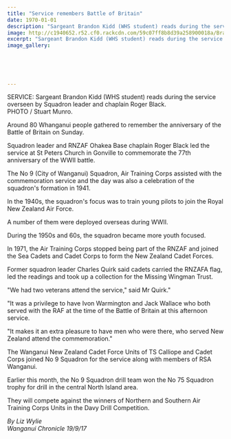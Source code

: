 ```yaml
---
title: "Service remembers Battle of Britain"
date: 1970-01-01
description: "Sargeant Brandon Kidd (WHS student) reads during the service at the gathering to remember the anniversary of the Battle of Britain on Sunday..."
image: http://c1940652.r52.cf0.rackcdn.com/59c07ff8b8d39a258900018a/Brandon-Kidd-ann-battle-of-britain-chron-20-sept.jpg
excerpt: "Sargeant Brandon Kidd (WHS student) reads during the service overseen by Squadron leader and chaplain Roger Black at the gathering to remember the anniversary of the Battle of Britain on Sunday."
image_gallery:
    
    
    
    
    
---
```


<p><span>SERVICE: Sargeant Brandon Kidd (WHS student) reads during the service overseen by Squadron leader and chaplain Roger Black. <br />PHOTO / Stuart Munro.</span></p>
<p class="element element-paragraph">Around 80 Whanganui people gathered to remember the anniversary of the Battle of Britain on Sunday.</p>
<p class="element element-paragraph">Squadron leader and RNZAF Ohakea Base chaplain Roger Black led the service at St Peters Church in Gonville to commemorate the 77th anniversary of the WWII battle.</p>
<p class="element element-paragraph">The No 9 (City of Wanganui) Squadron, Air Training Corps assisted with the commemoration service and the day was also a celebration of the squadron's formation in 1941.</p>
<p class="element element-paragraph">In the 1940s, the squadron's focus was to train young pilots to join the Royal New Zealand Air Force.</p>
<p class="element element-paragraph">A number of them were deployed overseas during WWII.</p>
<p class="element element-paragraph">During the 1950s and 60s, the squadron became more youth focused.</p>
<p class="element element-paragraph">In 1971, the Air Training Corps stopped being part of the RNZAF and joined the Sea Cadets and Cadet Corps to form the New Zealand Cadet Forces.</p>
<p class="element element-paragraph">Former squadron leader Charles Quirk said cadets carried the RNZAFA flag, led the readings and took up a collection for the Missing Wingman Trust.</p>
<p class="element element-paragraph">"We had two veterans attend the service," said Mr Quirk."</p>
<p class="element element-paragraph">"It was a privilege to have Ivon Warmington and Jack Wallace who both served with the RAF at the time of the Battle of Britain at this afternoon service.</p>
<p class="element element-paragraph">"It makes it an extra pleasure to have men who were there, who served New Zealand attend the commemoration."</p>
<p class="element element-paragraph">The Wanganui New Zealand Cadet Force Units of TS Calliope and Cadet Corps joined No 9 Squadron for the service along with members of RSA Wanganui.</p>
<p class="element element-paragraph">Earlier this month, the No 9 Squadron drill team won the No 75 Squadron trophy for drill in the central North Island area.</p>
<p class="element element-paragraph">They will compete against the winners of Northern and Southern Air Training Corps Units in the Davy Drill Competition.</p>
<p><em>By Liz Wylie<br />Wanganui Chronicle 19/9/17</em></p>


